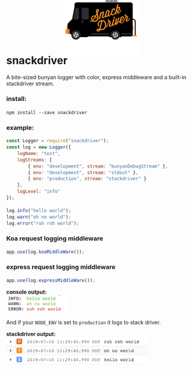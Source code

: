 <div style="text-align:center;"><img style="width: 40%; margin: -100px 0 -50px 0;" src="SnackDriver.png" /></div>

# snackdriver

A bite-sized bunyan logger with color, express middleware and a built-in stackdriver stream.

### install:

`npm install --save snackdriver`

### example:

```javascript
const Logger = require("snackdriver");
const log = new Logger({
	logName: "test",
	logStreams: [
		{ env: "development", stream: "bunyanDebugStream" },
		{ env: "development", stream: "stdout" },
		{ env: "production", stream: "stackdriver" }
	],
	logLevel: "info"
});

log.info("hello world");
log.warn("oh no world");
log.error("ruh roh world");
```

### Koa request logging middleware

```javascript
app.use(log.koaMiddleWare());
```

### express request logging middleware

```javascript
app.use(log.expressMiddleWare());
```

**console output:**  
![alt text](console.png "Pretty huh?")

And if your `NODE_ENV` is set to `production` it logs to stack driver.

**stackdriver output:**  
![alt text](stackdriver.png "noice!")
